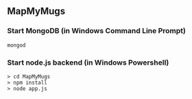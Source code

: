 ## MapMyMugs

### Start MongoDB (in Windows Command Line Prompt)
```
mongod
```

### Start node.js backend (in Windows Powershell)
```
> cd MapMyMugs
> npm install
> node app.js
```